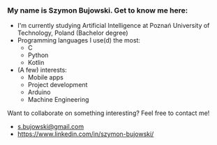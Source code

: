 ### My name is Szymon Bujowski. Get to know me here:
- I'm currently studying Artificial Intelligence at Poznań University of Technology, Poland (Bachelor degree)
- Programming languages I use(d) the most:
    - C
    - Python
    - Kotlin
- (A few) interests:
    - Mobile apps
    - Project development
    - Arduino
    - Machine Engineering

Want to collaborate on something interesting? Feel free to contact me!
- s.bujowski@gmail.com
- https://www.linkedin.com/in/szymon-bujowski/

<!--
**bujowskis/bujowskis** is a ✨ _special_ ✨ repository because its `README.md` (this file) appears on your GitHub profile.

Here are some ideas to get you started:

- 🔭 I’m currently working on ...
- 🌱 I’m currently learning ...
- 👯 I’m looking to collaborate on ...
- 🤔 I’m looking for help with ...
- 💬 Ask me about ...
- 📫 How to reach me: ...
- 😄 Pronouns: ...
- ⚡ Fun fact: ...
-->
